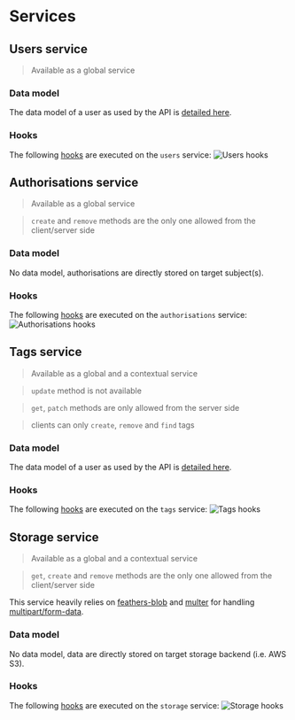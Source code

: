 # Services

## Users service

> Available as a global service

### Data model

The data model of a user as used by the API is [detailed here](../architecture/DATAMODEL.MD#user-data-model).

### Hooks

The following [hooks](./HOOKS.MD) are executed on the `users` service:
![Users hooks](https://raw.githubusercontent.com/kalisio/kdk/master/images/Users%20Hooks%20Diagram.svg)

## Authorisations service

> Available as a global service

> `create` and `remove` methods are the only one allowed from the client/server side

### Data model

No data model, authorisations are directly stored on target subject(s).

### Hooks

The following [hooks](./HOOKS.MD) are executed on the `authorisations` service:
![Authorisations hooks](https://raw.githubusercontent.com/kalisio/kdk/master/images/Authorisations%20Hooks%20Diagram.svg)

## Tags service

> Available as a global and a contextual service

> `update` method is not available

> `get`, `patch` methods are only allowed from the server side

> clients can only `create`, `remove` and `find` tags

### Data model

The data model of a user as used by the API is [detailed here](../architecture/DATAMODEL.MD#tag-data-model).

### Hooks

The following [hooks](./HOOKS.MD) are executed on the `tags` service:
![Tags hooks](https://raw.githubusercontent.com/kalisio/kdk/master/images/Tags%20Hooks%20Diagram.svg)

## Storage service

> Available as a global and a contextual service

> `get`, `create` and `remove` methods are the only one allowed from the client/server side

This service heavily relies on [feathers-blob](https://github.com/feathersjs-ecosystem/feathers-blob) and [multer](https://github.com/expressjs/multer) for handling [multipart/form-data](https://docs.feathersjs.com/guides/advanced/file-uploading.html#feathers-blob-with-multipart-support).

### Data model

No data model, data are directly stored on target storage backend (i.e. AWS S3).

### Hooks

The following [hooks](./HOOKS.MD) are executed on the `storage` service:
![Storage hooks](https://raw.githubusercontent.com/kalisio/kdk/master/images/Storage%20Hooks%20Diagram.svg)

